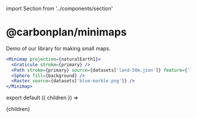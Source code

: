 import Section from '../components/section'

# @carbonplan/minimaps

Demo of our library for making small maps.

```jsx live
<Minimap projection={naturalEarth1}>
  <Graticule stroke={primary} />
  <Path stroke={primary} source={datasets['land-50m.json']} feature={'land'} />
  <Sphere fill={background} />
  <Raster source={datasets['blue-marble.png']} />
</Minimap>
```

export default ({ children }) => <Section name='intro'>{children}</Section>
